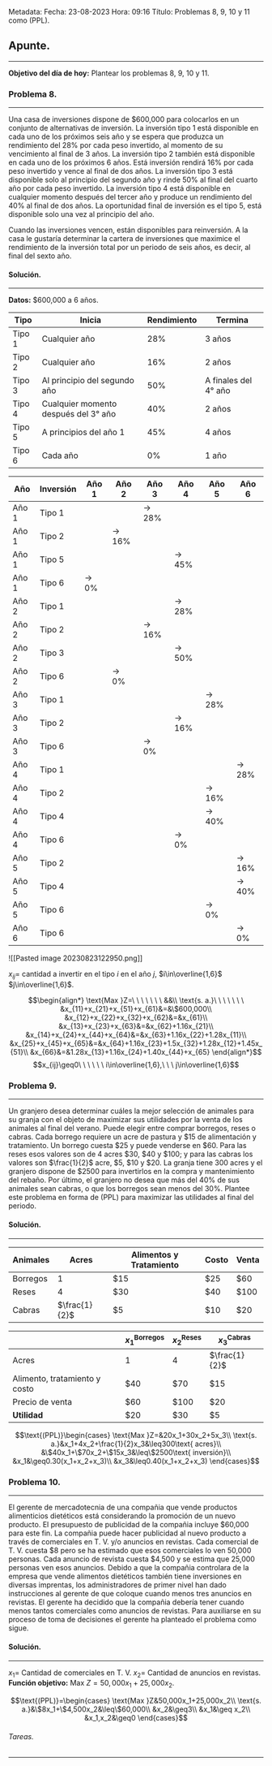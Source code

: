 Metadata:
Fecha: 23-08-2023
Hora: 09:16
Título: Problemas 8, 9, 10 y 11 como (PPL).

## Apunte.
---
**Objetivo del día de hoy:** Plantear los problemas 8, 9, 10 y 11.


### Problema 8.
---
Una casa de inversiones dispone de $600,000 para colocarlos en un conjunto de alternativas de inversión. La inversión tipo 1 está disponible en cada uno de los próximos seis año y se espera que produzca un rendimiento del 28% por cada peso invertido, al momento de su vencimiento al final de 3 años. La inversión tipo 2 también está disponible en cada uno de los próximos 6 años. Está inversión rendirá 16% por cada peso invertido y vence al final de dos años. La inversión tipo 3 está disponible solo al principio del segundo año y rinde 50% al final del cuarto año por cada peso invertido. La inversión tipo 4 está disponible en cualquier momento después del tercer año y produce un rendimiento del 40% al final de dos años. La oportunidad final de inversión es el tipo 5, está disponible solo una vez al principio del año.

Cuando las inversiones vencen, están disponibles para reinversión. A la casa le gustaría determinar la cartera de inversiones que maximice el rendimiento de la inversión total por un periodo de seis años, es decir, al final del sexto año.

#### Solución.
---
**Datos:**
$600,000 a 6 años.

| Tipo | Inicia | Rendimiento | Termina |
| --- | --- | --- | --- |
| Tipo 1 | Cualquier año | 28% | 3 años |
| Tipo 2 | Cualquier año | 16% | 2 años |
| Tipo 3 | Al principio del segundo año | 50% | A finales del 4° año |
| Tipo 4 | Cualquier momento después del 3° año | 40% | 2 años |
| Tipo 5 | A principios del año 1 | 45% | 4 años |
| Tipo 6 | Cada año | 0% | 1 año |

| Año | Inversión | Año 1 | Año 2 | Año 3 | Año 4 | Año 5 | Año 6 |
| --- | --- | --- | --- | --- | --- | --- | --- |
| Año 1 | Tipo 1 |  |  | $\longrightarrow$ 28% |  |  |  |
| Año 1 | Tipo 2 |  | $\longrightarrow$ 16% |  |  |  |  |
| Año 1 | Tipo 5 |  |  |  | $\longrightarrow$ 45% |  |  |
| Año 1 | Tipo 6 | $\longrightarrow$ 0% |  |  |  |  |  |
| Año 2 | Tipo 1 |  |  |  | $\longrightarrow$ 28% |  |  |
| Año 2 | Tipo 2 |  |  | $\longrightarrow$ 16% |  |  |  |
| Año 2 | Tipo 3 |  |  |  | $\longrightarrow$ 50% |  |  |
| Año 2 | Tipo 6 |  | $\longrightarrow$ 0% |  |  |  |  |
| Año 3 | Tipo 1 |  |  |  |  | $\longrightarrow$ 28% |  |
| Año 3 | Tipo 2 |  |  |  | $\longrightarrow$ 16% |  |  |
| Año 3 | Tipo 6 |  |  | $\longrightarrow$ 0% |  |  |  |
| Año 4 | Tipo 1 |  |  |  |  |  | $\longrightarrow$ 28% |
| Año 4 | Tipo 2 |  |  |  |  | $\longrightarrow$ 16% |  |
| Año 4 | Tipo 4 |  |  |  |  | $\longrightarrow$ 40% |  |
| Año 4 | Tipo 6 |  |  |  | $\longrightarrow$ 0% |  |  |
| Año 5 | Tipo 2 |  |  |  |  |  | $\longrightarrow$ 16% |
| Año 5 | Tipo 4 |  |  |  |  |  | $\longrightarrow$ 40% |
| Año 5 | Tipo 6 |  |  |  |  | $\longrightarrow$ 0% |  |
| Año 6 | Tipo 6 |  |  |  |  |  | $\longrightarrow$ 0% |

![[Pasted image 20230823122950.png]]

$x_{ij}=$ cantidad a invertir en el tipo $i$ en el año $j$, $i\in\overline{1,6}$ $j\in\overline{1,6}$.

$$\begin{align*} \text{Max }Z=\ \ \ \ \ \ \ &&\\ \text{s. a.}\ \ \ \ \ \ \ &x_{11}+x_{21}+x_{51}+x_{61}&=&\$600,000\\ &x_{12}+x_{22}+x_{32}+x_{62}&=&x_{61}\\ &x_{13}+x_{23}+x_{63}&=&x_{62}+1.16x_{21}\\ &x_{14}+x_{24}+x_{44}+x_{64}&=&x_{63}+1.16x_{22}+1.28x_{11}\\ &x_{25}+x_{45}+x_{65}&=&x_{64}+1.16x_{23}+1.5x_{32}+1.28x_{12}+1.45x_{51}\\ &x_{66}&=&1.28x_{13}+1.16x_{24}+1.40x_{44}+x_{65} \end{align*}$$ $$x_{ij}\geq0\ \ \ \ \ \ i\in\overline{1,6},\ \ \ j\in\overline{1,6}$$


### Problema 9.
---
Un granjero desea determinar cuáles la mejor selección de animales para su granja con el objeto de maximizar sus utilidades por la venta de los animales al final del verano. Puede elegir entre comprar borregos, reses o cabras. Cada borrego requiere un acre de pastura y $15 de alimentación y tratamiento. Un borrego cuesta $25 y puede venderse en $60. Para las reses esos valores son de 4 acres $30, $40 y $100; y para las cabras los valores son $\frac{1}{2}$ acre, $5, $10 y $20. La granja tiene 300 acres y el granjero dispone de $2500 para invertirlos en la compra y mantenimiento del rebaño. Por último, el granjero no desea que más del 40% de sus animales sean cabras, o que los borregos sean menos del 30%. Plantee este problema en forma de (PPL) para maximizar las utilidades al final del periodo.

#### Solución.
---

| Animales | Acres | Alimentos y Tratamiento | Costo | Venta |
| --- | --- | --- | --- | --- |
| Borregos | 1 | $15 | $25 | $60 |
| Reses | 4 | $30 | $40 | $100 |
| Cabras | $\frac{1}{2}$ | $5 | $10 | $20 |

|  | $x_1^{\text{Borregos}}$ | $x_2^{\text{Reses}}$ | $x_3^{\text{Cabras}}$ |
| --- | --- | --- | --- |
| Acres | 1 | 4 | $\frac{1}{2}$ |
| Alimento, tratamiento y costo | $40 | $70 | $15 |
| Precio de venta | $60 | $100 | $20 |
| **Utilidad** | $20 | $30 | $5 |

$$\text{(PPL)}\begin{cases} \text{Max }Z=&20x_1+30x_2+5x_3\\ \text{s. a.}&x_1+4x_2+\frac{1}{2}x_3&\leq300\text{ acres}\\ &\$40x_1+\$70x_2+\$15x_3&\leq\$2500\text{ inversión}\\ &x_1&\geq0.30(x_1+x_2+x_3)\\ &x_3&\leq0.40(x_1+x_2+x_3) \end{cases}$$


### Problema 10.
---
El gerente de mercadotecnia de una compañia que vende productos alimenticios dietéticos está considerando la promoción de un nuevo producto. El presupuesto de publicidad de la compañia incluye $60,000 para este fin. La compañia puede hacer publicidad al nuevo producto a través de comerciales en T. V. y/o anuncios en revistas. Cada comercial de T. V. cuesta $8 pero se ha estimado que esos comerciales lo ven 50,000 personas. Cada anuncio de revista cuesta $4,500 y se estima que 25,000 personas ven esos anuncios. Debido a que la compañia controlara de la empresa que vende alimentos dietéticos también tiene inversiones en diversas imprentas, los administradores de primer nivel han dado instrucciones al gerente de que coloque cuando menos tres anuncios en revistas. El gerente ha decidido que la compañia debería tener cuando menos tantos comerciales como anuncios de revistas. Para auxiliarse en su proceso de toma de decisiones el gerente ha planteado el problema como sigue.

#### Solución.
---
$x_1=$ Cantidad de comerciales en T. V.
$x_2=$ Cantidad de anuncios en revistas.
**Función objetivo:** $\text{Max }Z=50,000x_1+25,000x_2$.

$$\text{(PPL)}=\begin{cases} \text{Max }Z&50,000x_1+25,000x_2\\ \text{s. a.}&\$8x_1+\$4,500x_2&\leq\$60,000\\ &x_2&\geq3\\ &x_1&\geq x_2\\ &x_1,x_2&\geq0  \end{cases}$$


###### Tareas.
---
